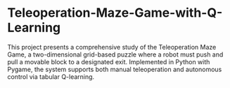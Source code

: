 # Teleoperation-Maze-Game-with-Q-Learning
This project presents a comprehensive study of the Teleoperation Maze Game, a two-dimensional grid-based puzzle where a robot must push and pull a movable block to a designated exit. Implemented in Python with Pygame, the system supports both manual teleoperation and autonomous control via tabular Q-learning. 
